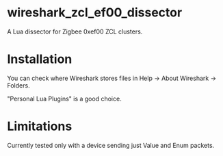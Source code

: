 # wireshark_zcl_ef00_dissector
A Lua dissector for Zigbee 0xef00 ZCL clusters.

# Installation
You can check where Wireshark stores files in Help -> About Wireshark -> Folders.

"Personal Lua Plugins" is a good choice.

# Limitations
Currently tested only with a device sending just Value and Enum packets.
